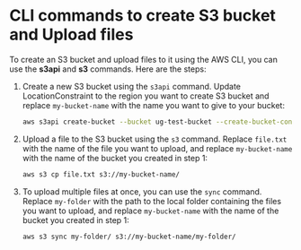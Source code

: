 # CLI commands to create S3 bucket and Upload files

To create an S3 bucket and upload files to it using the AWS CLI, you can use the **s3api** and **s3** commands. Here are the steps:

1. Create a new S3 bucket using the `s3api` command. Update LocationConstraint to the region you want to create S3 bucket and replace `my-bucket-name` with the name you want to give to your bucket:

    ```bash
    aws s3api create-bucket --bucket ug-test-bucket --create-bucket-configuration LocationConstraint=ap-southeast-1
    ```

2. Upload a file to the S3 bucket using the `s3` command. Replace `file.txt` with the name of the file you want to upload, and replace `my-bucket-name` with the name of the bucket you created in step 1:

    ```bash
    aws s3 cp file.txt s3://my-bucket-name/
    ```

3. To upload multiple files at once, you can use the `sync` command. Replace `my-folder` with the path to the local folder containing the files you want to upload, and replace `my-bucket-name` with the name of the bucket you created in step 1:

    ```bash
    aws s3 sync my-folder/ s3://my-bucket-name/my-folder/
    ```
